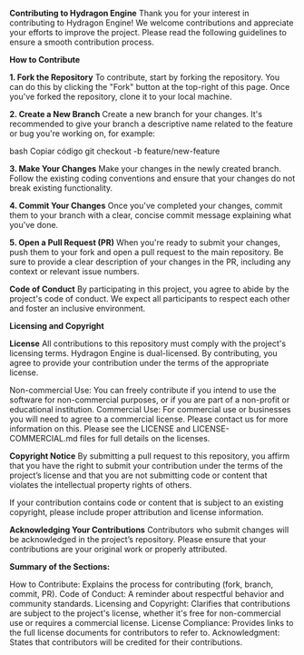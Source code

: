 **Contributing to Hydragon Engine**
Thank you for your interest in contributing to Hydragon Engine! We welcome contributions and appreciate your efforts to improve the project. Please read the following guidelines to ensure a smooth contribution process.

**How to Contribute**

**1. Fork the Repository**
To contribute, start by forking the repository. You can do this by clicking the "Fork" button at the top-right of this page. Once you've forked the repository, clone it to your local machine.

**2. Create a New Branch**
Create a new branch for your changes. It's recommended to give your branch a descriptive name related to the feature or bug you're working on, for example:

bash
Copiar código
git checkout -b feature/new-feature

**3. Make Your Changes**
Make your changes in the newly created branch. Follow the existing coding conventions and ensure that your changes do not break existing functionality.

**4. Commit Your Changes**
Once you've completed your changes, commit them to your branch with a clear, concise commit message explaining what you've done.

**5. Open a Pull Request (PR)**
When you're ready to submit your changes, push them to your fork and open a pull request to the main repository. Be sure to provide a clear description of your changes in the PR, including any context or relevant issue numbers.

**Code of Conduct**
By participating in this project, you agree to abide by the project's code of conduct. We expect all participants to respect each other and foster an inclusive environment.

**Licensing and Copyright**

**License**
All contributions to this repository must comply with the project's licensing terms. Hydragon Engine is dual-licensed. By contributing, you agree to provide your contribution under the terms of the appropriate license.

Non-commercial Use: You can freely contribute if you intend to use the software for non-commercial purposes, or if you are part of a non-profit or educational institution.
Commercial Use: For commercial use or businesses you will need to agree to a commercial license. Please contact us for more information on this.
Please see the LICENSE and LICENSE-COMMERCIAL.md files for full details on the licenses.

**Copyright Notice**
By submitting a pull request to this repository, you affirm that you have the right to submit your contribution under the terms of the project’s license and that you are not submitting code or content that violates the intellectual property rights of others.

If your contribution contains code or content that is subject to an existing copyright, please include proper attribution and license information.

**Acknowledging Your Contributions**
Contributors who submit changes will be acknowledged in the project’s repository. Please ensure that your contributions are your original work or properly attributed.

**Summary of the Sections:**

How to Contribute: Explains the process for contributing (fork, branch, commit, PR).
Code of Conduct: A reminder about respectful behavior and community standards.
Licensing and Copyright: Clarifies that contributions are subject to the project's license, whether it's free for non-commercial use or requires a commercial license.
License Compliance: Provides links to the full license documents for contributors to refer to.
Acknowledgment: States that contributors will be credited for their contributions.

